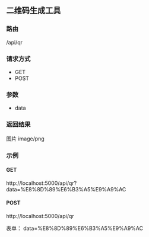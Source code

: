 ## 二维码生成工具

### 路由

/api/qr

### 请求方式

- GET
- POST

### 参数

- data

### 返回结果

图片 image/png

### 示例

#### GET

http://localhost:5000/api/qr?data=%E8%8D%89%E6%B3%A5%E9%A9%AC

#### POST

http://localhost:5000/api/qr

表单：
data=%E8%8D%89%E6%B3%A5%E9%A9%AC